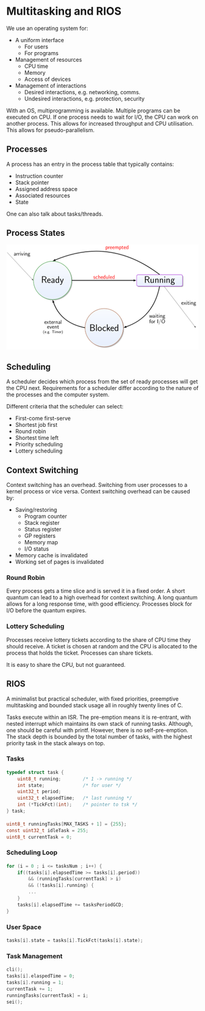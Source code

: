 # Multitasking and RIOS

We use an operating system for:

* A uniform interface
  * For users
  * For programs
* Management of resources
  * CPU time
  * Memory
  * Access of devices
* Management of interactions
  * Desired interactions, e.g. networking, comms.
  * Undesired interactions, e.g. protection, security

With an OS, multiprogramming is available. Multiple programs can be executed on CPU. If one process needs to wait for I/O, the CPU can work on another process. This allows for increased throughput and CPU utilisation.
This allows for pseudo-parallelism.

## Processes 

A process has an entry in the process table that typically contains:

* Instruction counter
* Stack pointer
* Assigned address space
* Associated resources
* State

One can also talk about tasks/threads.

## Process States

![](Multitasking1.png)

## Scheduling

A scheduler decides which process from the set of ready processes will get the CPU next.
Requirements for a scheduler differ according to the nature of the processes and the computer system.

Different criteria that the scheduler can select:

* First-come first-serve
* Shortest job first
* Round robin
* Shortest time left
* Priority scheduling
* Lottery scheduling

## Context Switching

Context switching has an overhead. Switching from user processes to a kernel process or vice versa.
Context switching overhead can be caused by:

* Saving/restoring
  * Program counter
  * Stack register
  * Status register
  * GP registers
  * Memory map
  * I/O status
* Memory cache is invalidated
* Working set of pages is invalidated

### Round Robin

Every process gets a time slice and is served it in a fixed order. A short quantum can lead to a high overhead for context switching. A long quantum allows for a long response time, with good efficiency. Processes block for I/O before the quantum expires.

### Lottery Scheduling

Processes receive lottery tickets according to the share of CPU time they should receive.
A ticket is chosen at random and the CPU is allocated to the process that holds the ticket.
Processes can share tickets.

It is easy to share the CPU, but not guaranteed.

## RIOS

A minimalist but practical scheduler, with fixed priorities, preemptive multitasking and bounded stack usage all in roughly twenty lines of C.

Tasks execute within an ISR. The pre-emption means it is re-entrant, with nested interrupt which maintains its own stack of running tasks. Although, one should be careful with printf. However, there is no self-pre-emption. The stack depth is bounded by the total number of tasks, with the highest priority task in the stack always on top.

### Tasks

```c
typedef struct task {
    uint8_t running; 		/* 1 -> running */
    int state;				/* for user */
    uint32_t period;		
    uint32_t elapsedTime;	/* last running */
    int (*TickFct)(int);	/* pointer to tsk */
} task;

uint8_t runningTasks[MAX_TASKS + 1] = {255};
const uint32_t idleTask = 255;
uint8_t currentTask = 0;
```



### Scheduling Loop

``` c
for (i = 0 ; i <= tasksNum ; i++) {
    if((tasks[i].elapsedTime >= tasks[i].period))
        && (runningTasks[currentTask] > i)
        && (!tasks[i].running) {
        ...
    }
    tasks[i].elapsedTime += tasksPeriodGCD;
}
```

### User Space

``` c
tasks[i].state = tasks[i].TickFct(tasks[i].state);
```

### Task Management

``` c
cli();
tasks[i].elaspedTime = 0;
tasks[i].running = 1;
currentTask += 1;
runningTasks[currentTask] = i;
sei();
```

